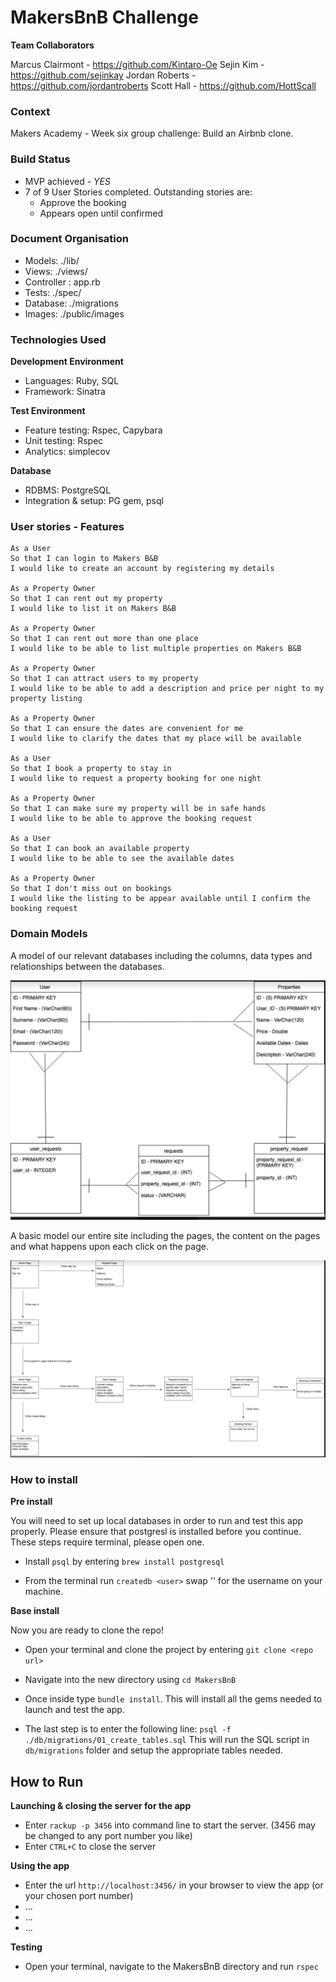 MakersBnB Challenge
=================

__Team Collaborators__

Marcus Clairmont - https://github.com/Kintaro-Oe
Sejin Kim - https://github.com/sejinkay
Jordan Roberts - https://github.com/jordantroberts
Scott Hall - https://github.com/HottScall

### Context
Makers Academy - Week six group challenge:
Build an Airbnb clone.

### Build Status  
* MVP achieved - *YES*
* 7 of 9 User Stories completed. Outstanding stories are:      
    - Approve the booking
    - Appears open until confirmed


### Document Organisation
* Models: ./lib/
* Views: ./views/
* Controller : app.rb
* Tests: ./spec/
* Database: ./migrations
* Images: ./public/images

### Technologies Used
__Development Environment__

* Languages: Ruby, SQL
* Framework: Sinatra  

__Test Environment__

* Feature testing: Rspec, Capybara
* Unit testing:  Rspec
* Analytics: simplecov

__Database__

* RDBMS: PostgreSQL
* Integration & setup: PG gem, psql

### User stories - Features
```
As a User
So that I can login to Makers B&B
I would like to create an account by registering my details

As a Property Owner
So that I can rent out my property
I would like to list it on Makers B&B

As a Property Owner
So that I can rent out more than one place
I would like to be able to list multiple properties on Makers B&B

As a Property Owner
So that I can attract users to my property
I would like to be able to add a description and price per night to my property listing

As a Property Owner
So that I can ensure the dates are convenient for me
I would like to clarify the dates that my place will be available

As a User
So that I book a property to stay in
I would like to request a property booking for one night

As a Property Owner
So that I can make sure my property will be in safe hands
I would like to be able to approve the booking request

As a User
So that I can book an available property
I would like to be able to see the available dates

As a Property Owner
So that I don't miss out on bookings
I would like the listing to be appear available until I confirm the booking request
```

### Domain Models

A model of our relevant databases including the columns, data types and relationships between the databases.

<img src="./public/images/database_model.png">

A basic model our entire site including the pages, the content on the pages and what happens upon each click on the page.

<img src="./public/images/Ruby_n_b_model.png">


### How to install
__Pre install__

You will need to set up local databases in order to run and test this app properly. Please ensure that postgresl is installed before you continue. These steps require terminal, please open one.

* Install `psql` by entering `brew install postgresql`

* From the terminal run `createdb <user>` swap '<user>' for the username on your machine.

__Base install__

Now you are ready to clone the repo!

 * Open your terminal and clone the project by entering `git clone <repo url>`

 * Navigate into the new directory using `cd MakersBnB`

 * Once inside type `bundle install`. This will install all the gems needed to launch and test the app.

 * The last step is to enter the following line:
 `psql -f ./db/migrations/01_create_tables.sql`
 This will run the SQL script in `db/migrations` folder and setup the appropriate tables needed.

## How to Run
__Launching & closing the server for the app__

* Enter `rackup -p 3456` into command line to start the server. (3456 may be changed to any port number you like)
* Enter `CTRL+C` to close the server

__Using the app__

* Enter the url `http://localhost:3456/` in your browser to view the app (or your chosen port number)
* ...
* ...
* ...

__Testing__

* Open your terminal, navigate to the MakersBnB directory and run `rspec`
